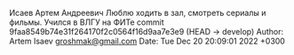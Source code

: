 Исаев Артем Андреевич
Люблю ходить в зал, смотреть сериалы и фильмы.
Учился в ВЛГУ на ФИТе
commit 9faa8549b74e31f264170f2c0564f16d9aa7e3e9 (HEAD -> develop)
Author: Artem Isaev <groshmak@gmail.com>
Date:   Tue Dec 20 20:09:01 2022 +0300
